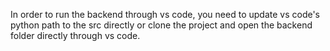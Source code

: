 In order to run the backend through vs code, you need to update vs code's python path to the src directly or clone the project and open the backend folder directly through vs code.
